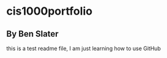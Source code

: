 # cis1000portfolio
## By Ben Slater
this is a test readme file, I am just learning how to use GitHub
